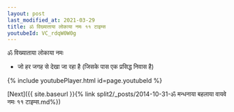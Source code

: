 ```yaml
---
layout: post
last_modified_at: 2021-03-29
title: ॐ विख्याताया लोकाया नमः ११ टाइम्स
youtubeId: VC_rdqW0W0g
---
```

 
 
 ॐ विख्याताया लोकाया नमः  
 
 -  जो हर जगह से देखा जा रहा है (जिसके पास एक प्रसिद्ध निवास है) 
 
  
 
  
 
 
 
 
 
 


{% include youtubePlayer.html id=page.youtubeId %}
 
[Next]({{ site.baseurl }}{% link  split2/_posts/2014-10-31-ॐ मन्धनाया बहलाया वायवे नमः ११ टाइम्स.md%})
 
